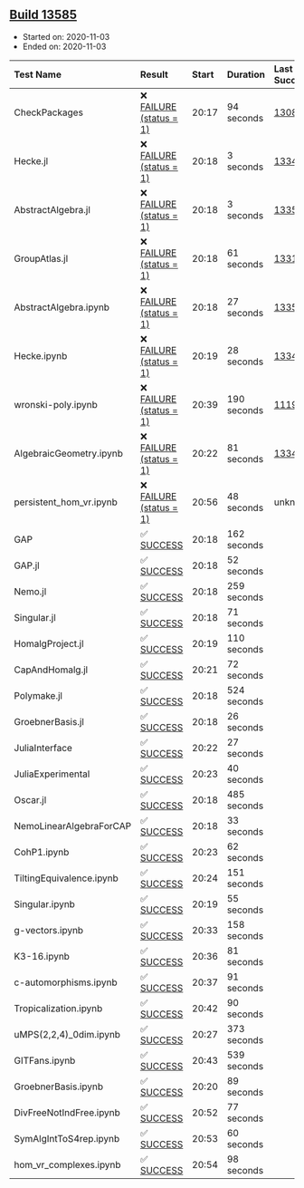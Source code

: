 ## [Build 13585](https://oscarci.mathematik.uni-kl.de/job/oscar/13585/)

* Started on: 2020-11-03
* Ended on: 2020-11-03

| Test Name    | Result | Start | Duration | Last Success | First Failure |
|:-------------|:-------|:------|:---------|:-------------|:--------------|
| CheckPackages | ❌ [FAILURE (status = 1)](https://oscarci.mathematik.uni-kl.de/job/oscar/13585/artifact/logs/build-13585/CheckPackages.log) | 20:17 | 94 seconds | [13085](https://oscarci.mathematik.uni-kl.de/job/oscar/13085/) | [13086](https://oscarci.mathematik.uni-kl.de/job/oscar/13086/) |
| Hecke.jl | ❌ [FAILURE (status = 1)](https://oscarci.mathematik.uni-kl.de/job/oscar/13585/artifact/logs/build-13585/Hecke.jl.log) | 20:18 | 3 seconds | [13341](https://oscarci.mathematik.uni-kl.de/job/oscar/13341/) | [13342](https://oscarci.mathematik.uni-kl.de/job/oscar/13342/) |
| AbstractAlgebra.jl | ❌ [FAILURE (status = 1)](https://oscarci.mathematik.uni-kl.de/job/oscar/13585/artifact/logs/build-13585/AbstractAlgebra.jl.log) | 20:18 | 3 seconds | [13355](https://oscarci.mathematik.uni-kl.de/job/oscar/13355/) | [13356](https://oscarci.mathematik.uni-kl.de/job/oscar/13356/) |
| GroupAtlas.jl | ❌ [FAILURE (status = 1)](https://oscarci.mathematik.uni-kl.de/job/oscar/13585/artifact/logs/build-13585/GroupAtlas.jl.log) | 20:18 | 61 seconds | [13311](https://oscarci.mathematik.uni-kl.de/job/oscar/13311/) | [13312](https://oscarci.mathematik.uni-kl.de/job/oscar/13312/) |
| AbstractAlgebra.ipynb | ❌ [FAILURE (status = 1)](https://oscarci.mathematik.uni-kl.de/job/oscar/13585/artifact/logs/build-13585/AbstractAlgebra.ipynb.log) | 20:18 | 27 seconds | [13355](https://oscarci.mathematik.uni-kl.de/job/oscar/13355/) | [13356](https://oscarci.mathematik.uni-kl.de/job/oscar/13356/) |
| Hecke.ipynb | ❌ [FAILURE (status = 1)](https://oscarci.mathematik.uni-kl.de/job/oscar/13585/artifact/logs/build-13585/Hecke.ipynb.log) | 20:19 | 28 seconds | [13341](https://oscarci.mathematik.uni-kl.de/job/oscar/13341/) | [13342](https://oscarci.mathematik.uni-kl.de/job/oscar/13342/) |
| wronski-poly.ipynb | ❌ [FAILURE (status = 1)](https://oscarci.mathematik.uni-kl.de/job/oscar/13585/artifact/logs/build-13585/wronski-poly.ipynb.log) | 20:39 | 190 seconds | [11192](https://oscarci.mathematik.uni-kl.de/job/oscar/11192/) | [11193](https://oscarci.mathematik.uni-kl.de/job/oscar/11193/) |
| AlgebraicGeometry.ipynb | ❌ [FAILURE (status = 1)](https://oscarci.mathematik.uni-kl.de/job/oscar/13585/artifact/logs/build-13585/AlgebraicGeometry.ipynb.log) | 20:22 | 81 seconds | [13341](https://oscarci.mathematik.uni-kl.de/job/oscar/13341/) | [13342](https://oscarci.mathematik.uni-kl.de/job/oscar/13342/) |
| persistent_hom_vr.ipynb | ❌ [FAILURE (status = 1)](https://oscarci.mathematik.uni-kl.de/job/oscar/13585/artifact/logs/build-13585/persistent_hom_vr.ipynb.log) | 20:56 | 48 seconds | unknown | unknown |
| GAP | ✅ [SUCCESS](https://oscarci.mathematik.uni-kl.de/job/oscar/13585/artifact/logs/build-13585/GAP.log) | 20:18 | 162 seconds |  |  |
| GAP.jl | ✅ [SUCCESS](https://oscarci.mathematik.uni-kl.de/job/oscar/13585/artifact/logs/build-13585/GAP.jl.log) | 20:18 | 52 seconds |  |  |
| Nemo.jl | ✅ [SUCCESS](https://oscarci.mathematik.uni-kl.de/job/oscar/13585/artifact/logs/build-13585/Nemo.jl.log) | 20:18 | 259 seconds |  |  |
| Singular.jl | ✅ [SUCCESS](https://oscarci.mathematik.uni-kl.de/job/oscar/13585/artifact/logs/build-13585/Singular.jl.log) | 20:18 | 71 seconds |  |  |
| HomalgProject.jl | ✅ [SUCCESS](https://oscarci.mathematik.uni-kl.de/job/oscar/13585/artifact/logs/build-13585/HomalgProject.jl.log) | 20:19 | 110 seconds |  |  |
| CapAndHomalg.jl | ✅ [SUCCESS](https://oscarci.mathematik.uni-kl.de/job/oscar/13585/artifact/logs/build-13585/CapAndHomalg.jl.log) | 20:21 | 72 seconds |  |  |
| Polymake.jl | ✅ [SUCCESS](https://oscarci.mathematik.uni-kl.de/job/oscar/13585/artifact/logs/build-13585/Polymake.jl.log) | 20:18 | 524 seconds |  |  |
| GroebnerBasis.jl | ✅ [SUCCESS](https://oscarci.mathematik.uni-kl.de/job/oscar/13585/artifact/logs/build-13585/GroebnerBasis.jl.log) | 20:18 | 26 seconds |  |  |
| JuliaInterface | ✅ [SUCCESS](https://oscarci.mathematik.uni-kl.de/job/oscar/13585/artifact/logs/build-13585/JuliaInterface.log) | 20:22 | 27 seconds |  |  |
| JuliaExperimental | ✅ [SUCCESS](https://oscarci.mathematik.uni-kl.de/job/oscar/13585/artifact/logs/build-13585/JuliaExperimental.log) | 20:23 | 40 seconds |  |  |
| Oscar.jl | ✅ [SUCCESS](https://oscarci.mathematik.uni-kl.de/job/oscar/13585/artifact/logs/build-13585/Oscar.jl.log) | 20:18 | 485 seconds |  |  |
| NemoLinearAlgebraForCAP | ✅ [SUCCESS](https://oscarci.mathematik.uni-kl.de/job/oscar/13585/artifact/logs/build-13585/NemoLinearAlgebraForCAP.log) | 20:18 | 33 seconds |  |  |
| CohP1.ipynb | ✅ [SUCCESS](https://oscarci.mathematik.uni-kl.de/job/oscar/13585/artifact/logs/build-13585/CohP1.ipynb.log) | 20:23 | 62 seconds |  |  |
| TiltingEquivalence.ipynb | ✅ [SUCCESS](https://oscarci.mathematik.uni-kl.de/job/oscar/13585/artifact/logs/build-13585/TiltingEquivalence.ipynb.log) | 20:24 | 151 seconds |  |  |
| Singular.ipynb | ✅ [SUCCESS](https://oscarci.mathematik.uni-kl.de/job/oscar/13585/artifact/logs/build-13585/Singular.ipynb.log) | 20:19 | 55 seconds |  |  |
| g-vectors.ipynb | ✅ [SUCCESS](https://oscarci.mathematik.uni-kl.de/job/oscar/13585/artifact/logs/build-13585/g-vectors.ipynb.log) | 20:33 | 158 seconds |  |  |
| K3-16.ipynb | ✅ [SUCCESS](https://oscarci.mathematik.uni-kl.de/job/oscar/13585/artifact/logs/build-13585/K3-16.ipynb.log) | 20:36 | 81 seconds |  |  |
| c-automorphisms.ipynb | ✅ [SUCCESS](https://oscarci.mathematik.uni-kl.de/job/oscar/13585/artifact/logs/build-13585/c-automorphisms.ipynb.log) | 20:37 | 91 seconds |  |  |
| Tropicalization.ipynb | ✅ [SUCCESS](https://oscarci.mathematik.uni-kl.de/job/oscar/13585/artifact/logs/build-13585/Tropicalization.ipynb.log) | 20:42 | 90 seconds |  |  |
| uMPS(2,2,4)_0dim.ipynb | ✅ [SUCCESS](https://oscarci.mathematik.uni-kl.de/job/oscar/13585/artifact/logs/build-13585/uMPS-2-2-4-_0dim.ipynb.log) | 20:27 | 373 seconds |  |  |
| GITFans.ipynb | ✅ [SUCCESS](https://oscarci.mathematik.uni-kl.de/job/oscar/13585/artifact/logs/build-13585/GITFans.ipynb.log) | 20:43 | 539 seconds |  |  |
| GroebnerBasis.ipynb | ✅ [SUCCESS](https://oscarci.mathematik.uni-kl.de/job/oscar/13585/artifact/logs/build-13585/GroebnerBasis.ipynb.log) | 20:20 | 89 seconds |  |  |
| DivFreeNotIndFree.ipynb | ✅ [SUCCESS](https://oscarci.mathematik.uni-kl.de/job/oscar/13585/artifact/logs/build-13585/DivFreeNotIndFree.ipynb.log) | 20:52 | 77 seconds |  |  |
| SymAlgIntToS4rep.ipynb | ✅ [SUCCESS](https://oscarci.mathematik.uni-kl.de/job/oscar/13585/artifact/logs/build-13585/SymAlgIntToS4rep.ipynb.log) | 20:53 | 60 seconds |  |  |
| hom_vr_complexes.ipynb | ✅ [SUCCESS](https://oscarci.mathematik.uni-kl.de/job/oscar/13585/artifact/logs/build-13585/hom_vr_complexes.ipynb.log) | 20:54 | 98 seconds |  |  |
